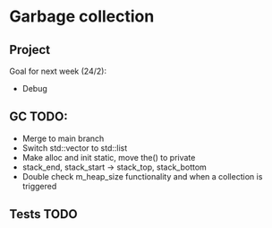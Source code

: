 # Garbage collection



## Project

Goal for next week (24/2):
- Debug 

## GC TODO:
- Merge to main branch
- Switch std::vector to std::list
- Make alloc and init static, move the() to private
- stack_end, stack_start -> stack_top, stack_bottom
- Double check m_heap_size functionality and when a collection is triggered

## Tests TODO

